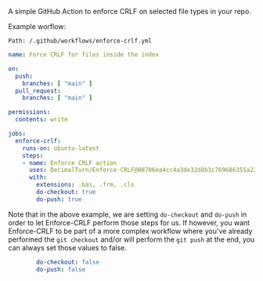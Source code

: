 A simple GitHub Action to enforce CRLF on selected file types in your repo.

Example worflow:

`Path: /.github/workflows/enforce-crlf.yml`
```yml
name: Force CRLF for files inside the index

on:
  push:
    branches: [ "main" ]
  pull_request:
    branches: [ "main" ]

permissions:
  contents: write

jobs:
  enforce-crlf:
    runs-on: ubuntu-latest
    steps:
    - name: Enforce CRLF action
      uses: DecimalTurn/Enforce-CRLF@08706ea4cc4a3de32d8b3c769686355a22d69e84 #v1.1.2
      with:
        extensions: .bas, .frm, .cls
        do-checkout: true
        do-push: true
```

Note that in the above example, we are setting `do-checkout` and `do-push` in order to let Enforce-CRLF perform those steps for us. If however, you want Enforce-CRLF to be part of a more complex workflow where you've already performed the `git checkout` and/or will perform the `git push` at the end, you can always set those values to false.

```yml
        do-checkout: false
        do-push: false
```
